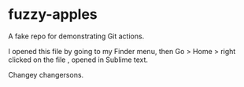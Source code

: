 # fuzzy-apples
A fake repo for demonstrating Git actions.

I opened this file by going to my Finder menu, then Go > Home > right clicked on the file , opened in Sublime text. 

Changey changersons.
